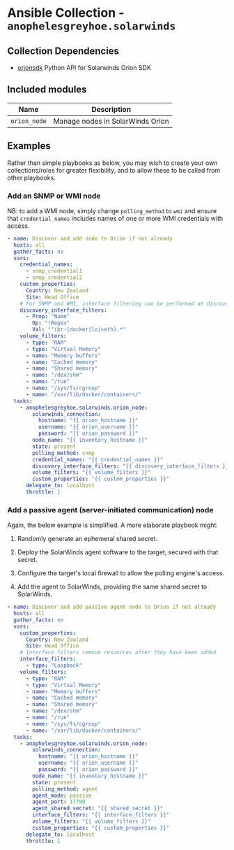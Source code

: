 # Ansible Collection - `anophelesgreyhoe.solarwinds`

## Collection Dependencies

- [orionsdk](https://pypi.org/project/orionsdk/) Python API for Solarwinds Orion
  SDK

## Included modules

| Name         | Description                      |
| ------------ | -------------------------------- |
| `orion_node` | Manage nodes in SolarWinds Orion |

## Examples

Rather than simple playbooks as below, you may wish to create your own
collections/roles for greater flexibility, and to allow these to be called from
other playbooks.

### Add an SNMP or WMI node

NB: to add a WMI node, simply change `polling_method` to `wmi` and ensure that
`credential_names` includes names of one or more WMI credentials with access.

```yaml
- name: Discover and add node to Orion if not already
  hosts: all
  gather_facts: no
  vars:
    credential_names:
      - snmp_credential1
      - snmp_credential2
    custom_properties:
      Country: New Zealand
      Site: Head Office
    # For SNMP and WMI, interface filtering can be performed at discovery time
    discovery_interface_filters:
      - Prop: "Name"
        Op: "!Regex"
        Val: "^(br-|docker|lo|veth).*"
    volume_filters:
      - type: "RAM"
      - type: "Virtual Memory"
      - name: "Memory buffers"
      - name: "Cached memory"
      - name: "Shared memory"
      - name: "/dev/shm"
      - name: "/run"
      - name: "/sys/fs/cgroup"
      - name: "/var/lib/docker/containers/"
  tasks:
    - anophelesgreyhoe.solarwinds.orion_node:
        solarwinds_connection:
          hostname: "{{ orion_hostname }}"
          username: "{{ orion_username }}"
          password: "{{ orion_password }}"
        node_name: "{{ inventory_hostname }}"
        state: present
        polling_method: snmp
        credential_names: "{{ credential_names }}"
        discovery_interface_filters: "{{ discovery_interface_filters }}"
        volume_filters: "{{ volume_filters }}"
        custom_properties: "{{ custom_properties }}"
      delegate_to: localhost
      throttle: 1
```

### Add a passive agent (server-initiated communication) node

Again, the below example is simplified. A more elaborate playbook might:

1. Randomly generate an ephemeral shared secret.

1. Deploy the SolarWinds agent software to the target, secured with that secret.

1. Configure the target's local firewall to allow the polling engine's access.

1. Add the agent to SolarWinds, providing the same shared secret to SolarWinds.

```yaml
- name: Discover and add passive agent node to Orion if not already
  hosts: all
  gather_facts: no
  vars:
    custom_properties:
      Country: New Zealand
      Site: Head Office
    # Interface filters remove resources after they have been added
    interface_filters:
      - type: "Loopback"
    volume_filters:
      - type: "RAM"
      - type: "Virtual Memory"
      - name: "Memory buffers"
      - name: "Cached memory"
      - name: "Shared memory"
      - name: "/dev/shm"
      - name: "/run"
      - name: "/sys/fs/cgroup"
      - name: "/var/lib/docker/containers/"
  tasks:
    - anophelesgreyhoe.solarwinds.orion_node:
        solarwinds_connection:
          hostname: "{{ orion_hostname }}"
          username: "{{ orion_username }}"
          password: "{{ orion_password }}"
        node_name: "{{ inventory_hostname }}"
        state: present
        polling_method: agent
        agent_mode: passive
        agent_port: 17790
        agent_shared_secret: "{{ shared_secret }}"
        interface_filters: "{{ interface_filters }}"
        volume_filters: "{{ volume_filters }}"
        custom_properties: "{{ custom_properties }}"
      delegate_to: localhost
      throttle: 1
```
